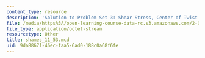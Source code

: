 ```yaml
---
content_type: resource
description: 'Solution to Problem Set 3: Shear Stress, Center of Twist'
file: /media/https%3A/open-learning-course-data-rc.s3.amazonaws.com/2-082-ship-structural-analysis-design-13-122-spring-2003/9da8867146ecfaa56ad0188c0a68f6fe_shames_11_53.mcd
file_type: application/octet-stream
resourcetype: Other
title: shames_11_53.mcd
uid: 9da88671-46ec-faa5-6ad0-188c0a68f6fe
---
```

